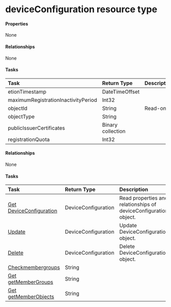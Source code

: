 # deviceConfiguration resource type



#### Properties
None

#### Relationships
None


#### Tasks

| Task		   | Return Type	|Description|
|:---------------|:--------|:----------|
etionTimestamp|DateTimeOffset||
|maximumRegistrationInactivityPeriod|Int32||
|objectId|String| Read-only.|
|objectType|String||
|publicIssuerCertificates|Binary collection||
|registrationQuota|Int32||

#### Relationships
None


#### Tasks

| Task		   | Return Type	|Description|
|:---------------|:--------|:----------|
|[Get DeviceConfiguration](../api/deviceconfiguration_get.md) | DeviceConfiguration |Read properties and relationships of deviceConfiguration object.|
|[Update](../api/deviceconfiguration_update.md) | DeviceConfiguration	|Update DeviceConfiguration object. |
|[Delete](../api/deviceconfiguration_delete.md) | DeviceConfiguration	|Delete DeviceConfiguration object. |
|[Checkmembergroups](../api/deviceconfiguration_checkmembergroups.md)|String||
|[Get getMemberGroups](../api/deviceconfiguration_getmembergroups.md)|String||
|[Get getMemberObjects](../api/deviceconfiguration_getmemberobjects.md)|String||
